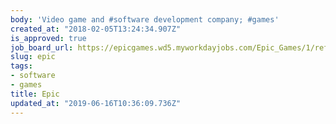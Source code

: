 ```yaml
---
body: 'Video game and #software development company; #games'
created_at: "2018-02-05T13:24:34.907Z"
is_approved: true
job_board_url: https://epicgames.wd5.myworkdayjobs.com/Epic_Games/1/refreshFacet/318c8bb6f553100021d223d9780d30be
slug: epic
tags:
- software
- games
title: Epic
updated_at: "2019-06-16T10:36:09.736Z"
---
```

